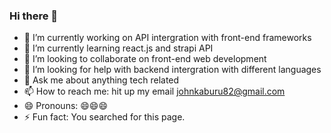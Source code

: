 ### Hi there 👋

- 🔭 I’m currently working on API intergration with front-end frameworks
- 🌱 I’m currently learning react.js and strapi API
- 👯 I’m looking to collaborate on front-end web development
- 🤔 I’m looking for help with backend intergration with different languages
- 💬 Ask me about anything tech related
- 📫 How to reach me: hit up my email johnkaburu82@gmail.com
- 😄 Pronouns: 😄😄😄
- ⚡ Fun fact: You searched for this page.

